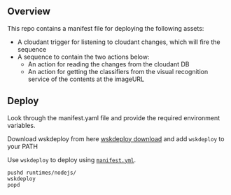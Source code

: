 ## Overview
This repo contains a manifest file for deploying the following assets:
- A cloudant trigger for listening to cloudant changes, which will fire the sequence
- A sequence to contain the two actions below:
  - An action for reading the changes from the cloudant DB
  - An action for getting the classifiers from the visual recognition service of the contents at the imageURL

## Deploy
Look through the manifest.yaml file and provide the required environment variables.

Download wskdeploy from here [wskdeploy download](https://github.com/apache/incubator-openwhisk-wskdeploy/releases) and add `wskdeploy` to your PATH

Use `wskdeploy` to deploy using [`manifest.yml`](./manifest.yml).
```
pushd runtimes/nodejs/
wskdeploy
popd
```
